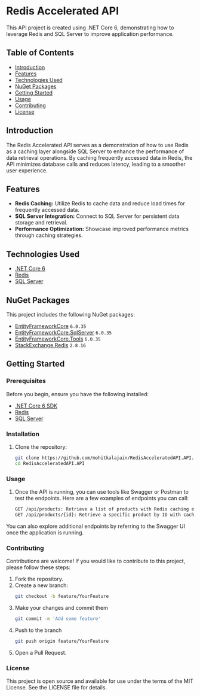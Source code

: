 # Redis Accelerated API

This API project is created using .NET Core 6, demonstrating how to leverage Redis and SQL Server to improve application performance.

## Table of Contents

- [Introduction](#introduction)
- [Features](#features)
- [Technologies Used](#technologies-used)
- [NuGet Packages](#nuget-packages)
- [Getting Started](#getting-started)
- [Usage](#usage)
- [Contributing](#contributing)
- [License](#license)

## Introduction

The Redis Accelerated API serves as a demonstration of how to use Redis as a caching layer alongside SQL Server to enhance the performance of data retrieval operations. By caching frequently accessed data in Redis, the API minimizes database calls and reduces latency, leading to a smoother user experience.

## Features

- **Redis Caching:** Utilize Redis to cache data and reduce load times for frequently accessed data.
- **SQL Server Integration:** Connect to SQL Server for persistent data storage and retrieval.
- **Performance Optimization:** Showcase improved performance metrics through caching strategies.

## Technologies Used

- [.NET Core 6](https://dotnet.microsoft.com/en-us/download/dotnet/6.0)
- [Redis](https://redis.io/)
- [SQL Server](https://www.microsoft.com/en-us/sql-server/sql-server-downloads)

## NuGet Packages

This project includes the following NuGet packages:

- [EntityFrameworkCore](https://www.nuget.org/packages/EntityFrameworkCore) `6.0.35`
- [EntityFrameworkCore.SqlServer](https://www.nuget.org/packages/EntityFrameworkCore.SqlServer) `6.0.35`
- [EntityFrameworkCore.Tools](https://www.nuget.org/packages/EntityFrameworkCore.Tools) `6.0.35`
- [StackExchange.Redis](https://www.nuget.org/packages/StackExchange.Redis) `2.8.16`

## Getting Started

### Prerequisites

Before you begin, ensure you have the following installed:

- [.NET Core 6 SDK](https://dotnet.microsoft.com/en-us/download/dotnet/6.0)
- [Redis](https://redis.io/download)
- [SQL Server](https://www.microsoft.com/en-us/sql-server/sql-server-downloads)

### Installation

1. Clone the repository:

   ```bash
   git clone https://github.com/mohitkalajain/RedisAcceleratedAPI.API.git
   cd RedisAcceleratedAPI.API

### Usage

1. Once the API is running, you can use tools like Swagger or Postman to test the endpoints. Here are a few examples of endpoints you can call:

   ```bash
   GET /api/products: Retrieve a list of products with Redis caching enabled.
   GET /api/products/{id}: Retrieve a specific product by ID with caching.

 You can also explore additional endpoints by referring to the Swagger UI once the application is running.

### Contributing

Contributions are welcome! If you would like to contribute to this project, please follow these steps:

1. Fork the repository.
2. Create a new branch:
   ```bash
   git checkout -b feature/YourFeature
3. Make your changes and commit them
   ```bash
   git commit -m 'Add some feature'
4. Push to the branch
   ```bash
   git push origin feature/YourFeature
5. Open a Pull Request.

   
### License

This project is open source and available for use under the terms of the MIT License. See the LICENSE file for details.

    


